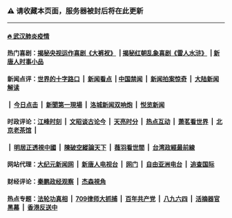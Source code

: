 ### ⚠️ 请收藏本页面，服务器被封后将在此更新

---

#### [🔥 武汉肺炎疫情](http://167.172.208.175:10000/videos/corona/)

#### 热门喜剧：[揭秘央视运作喜剧《大裤衩》](http://167.172.208.175:10000/videos/res/big-shorts/) &nbsp;|&nbsp;[揭秘红朝乱象喜剧《雷人水浒》](http://167.172.208.175:10000/videos/res/OutlawsOfMarsh/) &nbsp;|&nbsp;[新唐人时事小品](http://167.172.208.175:10000/videos/res/comedy/)

#### 新闻点评：[世界的十字路口](http://167.172.208.175/tanghao/) &nbsp;|&nbsp; [新闻看点](http://167.172.208.175/news-insight/) &nbsp;|&nbsp;[中国禁闻](http://167.172.208.175/ntdtv-news/) &nbsp;|&nbsp; [新闻拍案惊奇](http://167.172.208.175/dayu/) &nbsp;|&nbsp; [大陆新闻解读](http://167.172.208.175/ntdtv-comedy/)
####   &nbsp;|&nbsp;  [今日点击](http://167.172.208.175/news-click/)  &nbsp;|&nbsp; [新聞第一現場](http://167.172.208.175/primary-scene/) &nbsp;|&nbsp; [洛城新闻双响炮](http://167.172.208.175/la-news/) &nbsp;|&nbsp; [悦览新闻](http://167.172.208.175/dingyue/)

#### 时政评论：[江峰时刻](http://167.172.208.175/today-in-history/) &nbsp;|&nbsp; [文昭谈古论今](http://167.172.208.175/wenzhao/) &nbsp;|&nbsp; [天亮时分](http://167.172.208.175/tianliang/) &nbsp;|&nbsp; [热点互动](http://167.172.208.175/ntdtv-rdhd/) &nbsp;|&nbsp; [萧茗看世界](http://167.172.208.175/simonegao/) &nbsp;|&nbsp; [北京老茶馆](http://167.172.208.175/teahouse/)  &nbsp;|&nbsp;  
####   &nbsp;|&nbsp;  [明居正透視中國](http://167.172.208.175/decoding-china/)  &nbsp;|&nbsp; [陳破空縱論天下](http://167.172.208.175/pokong/)  &nbsp;|&nbsp; [薇羽看世間](http://167.172.208.175/weiyu/)  &nbsp;|&nbsp; [台湾政經最前線](http://167.172.208.175/taiwan/)   

#### 网站代理：[大纪元新闻网](http://167.172.208.175:10080/gb/) &nbsp;|&nbsp; [新唐人电视台](http://167.172.208.175:8808/gb/) &nbsp;|&nbsp; [网门](http://167.172.208.175:11000/) &nbsp;|&nbsp; [自由亚洲电台](http://167.172.208.175:9800/mandarin/) &nbsp;|&nbsp; [追查国际](http://167.172.208.175:10010/)

#### 财经评论：[秦鹏政经观察](http://167.172.208.175/qinpeng/) &nbsp;|&nbsp; [杰森視角 ](http://167.172.208.175/jason/)

#### 热点专题：[法轮功真相](http://167.172.208.175:10000/videos/truth.html) &nbsp;|&nbsp; [709律师大抓捕](http://167.172.208.175:10000/videos/709/) &nbsp;|&nbsp; [百年共产党](http://167.172.208.175:10000/videos/ccp.html) &nbsp;|&nbsp; [八九六四](http://167.172.208.175:10000/videos/88/)  &nbsp;|&nbsp; [活摘器官黑幕](http://167.172.208.175:10000/videos/res/Organs/)  &nbsp;|&nbsp; [香港反送中](http://167.172.208.175:10000/videos/res/hk/) 

<img src='http://gfw-breaker.win/link5.md' width='0px' height='0px'/>
